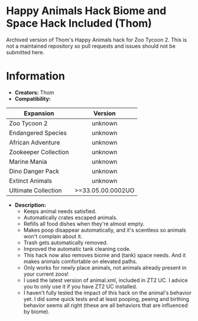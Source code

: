 # Happy Animals Hack Biome and Space Hack Included (Thom)
Archived version of Thom's Happy Animals hack for Zoo Tycoon 2. This is not a maintained repository so pull requests and issues should not be submitted here.

# Information

- **Creators:** Thom
- **Compatibility:**

| Expansion            | Version           |
| -------------------- |:-----------------:|
| Zoo Tycoon 2         | unknown           |
| Endangered Species   | unknown           |
| African Adventure    | unknown           |
| Zookeeper Collection | unknown           |
| Marine Mania         | unknown           |
| Dino Danger Pack     | unknown           |
| Extinct Animals      | unknown           |
| Ultimate Collection  | >=33.05.00.0002UO |

- **Description:**
  - Keeps animal needs satisfied.
  - Automatically crates escaped animals.
  - Refills all food dishes when they're almost empty.
  - Makes poop disappear automatically, and it's scentless so animals won't complain about it.
  - Trash gets automatically removed.
  - Improved the automatic tank cleaning code.
  - This hack now also removes biome and (tank) space needs. And it makes animals comfortable on elevated paths.
  - Only works for newly place animals, not animals already present in your current zoos!
  - I used the latest version of animal.xml, included in ZT2 UC. I advice you to only use it if you have ZT2 UC installed.
  - I haven't fully tested the impact of this hack on the animal's behavior yet. I did some quick tests and at least pooping, peeing and birthing behavior seems all right (these are all behaviors that are influenced by biome).
